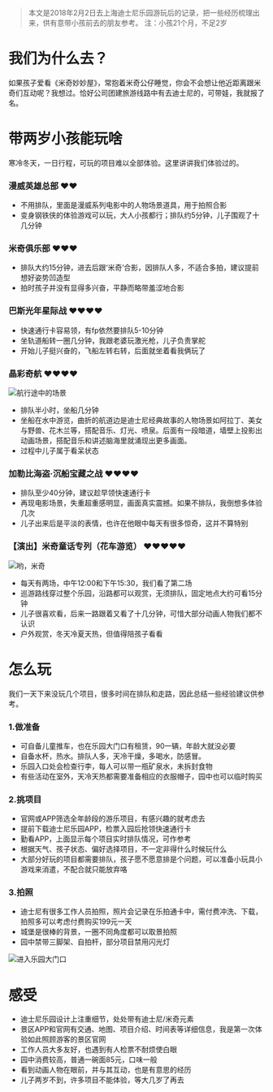 >本文是2018年2月2日去上海迪士尼乐园游玩后的记录，把一些经历梳理出来，供有意带小孩前去的朋友参考。
>注：小孩21个月，不足2岁

# 我们为什么去？

如果孩子爱看《米奇妙妙屋》，常抱着米奇公仔睡觉，你会不会想让他近距离跟米奇们互动呢？我想过。恰好公司团建旅游线路中有去迪士尼的，可带娃，我就报了名。

# 带两岁小孩能玩啥
寒冷冬天，一日行程，可玩的项目难以全部体验。这里讲讲我们体验过的。

### 漫威英雄总部 ❤❤
- 不用排队，里面是漫威系列电影中的人物场景道具，用于拍照合影
- 变身钢铁侠的体验游戏可以玩，大人小孩都行；排队约5分钟，儿子围观了十几分钟

### 米奇俱乐部  ❤❤❤
- 排队大约15分钟，进去后跟‘米奇’合影，因排队人多，不适合多拍，建议提前想好姿势凹造型
- 拍时孩子并没有显得多兴奋，平静而略带羞涩地合影

### 巴斯光年星际战 ❤❤❤❤
- 快速通行卡容易领，有fp依然要排队5-10分钟
- 坐轨道船转一圈几分钟，我跟老婆玩激光枪，儿子负责掌舵
- 开始儿子挺兴奋的，飞船左转右转，后面就坐着看我俩玩了

### 晶彩奇航 ❤❤❤❤
![航行途中的场景](http://upload-images.jianshu.io/upload_images/18322-ffab4b6f8d6dcf77.jpg?imageMogr2/auto-orient/strip%7CimageView2/2/w/1240)
- 排队半小时，坐船几分钟
- 坐船在水中游览，曲折的航道边是迪士尼经典故事的人物场景如阿拉丁、美女与野兽、花木兰等，搭配音乐、灯光、喷泉。后面有一段暗道，墙壁上投影出动画场景，搭配音乐和讲述脑海里就涌现出更多画面。
- 过程中儿子属于看呆状态

### 加勒比海盗·沉船宝藏之战 ❤❤❤❤
- 排队至少40分钟，建议趁早领快速通行卡
- 再现电影场景，失重超重感明显，画面真实震撼。如果不排队，我倒想多体验几次
- 儿子出来后是平淡的表情，也许在他眼中每天有很多惊奇，这并不算特别

### 【演出】米奇童话专列（花车游览） ❤❤❤❤❤
![哟，米奇](http://upload-images.jianshu.io/upload_images/18322-df166f2e6b1e5638.jpg?imageMogr2/auto-orient/strip%7CimageView2/2/w/1240)
- 每天有两场，中午12:00和下午15:30，我们看了第二场
- 巡游路线穿过整个乐园，沿路都可以观赏，无须排队，固定地点大约可看15分钟
- 儿子很喜欢看，后来一路跟着又看了十几分钟，可惜大部分动画人物我们都不认识
- 户外观赏，冬天冷夏天热，但值得陪孩子看看

# 怎么玩
我们一天下来没玩几个项目，很多时间在排队和走路，因此总结一些经验建议供参考。
### 1.做准备
- 可自备儿童推车，也在乐园大门口有租赁，90一辆，年龄大就没必要
- 自备水杯，热水。排队人多，天冷干燥，多喝水，防感冒。
- 乐园入口处会检查行李，每人可以带一瓶矿泉水，未拆封食物
- 有些活动在室外，天冷天热都需要准备相应的衣服帽子，园中也可以临时购买

### 2.挑项目
- 官网或APP筛选全年龄段的游乐项目，有感兴趣的就考虑去
- 提前下载迪士尼乐园APP，检票入园后抢领快速通行卡
- 勤看APP，上面显示每个项目实时排队情况，可作参考
- 根据天气、孩子状态、偏好选择项目，不一定非得什么时候玩什么
- 大部分好玩的项目都需要排队，孩子愿不愿意排是个问题，可以准备小玩具小游戏来消遣，不配合就只能放弃咯

### 3.拍照
- 迪士尼有很多工作人员拍照，照片会记录在乐拍通卡中，需付费冲洗、下载，拍照多可以考虑付费购买199元一天
- 城堡是很棒的背景，一圈不同角度都可以取景拍照
- 园中禁带三脚架、自拍杆，部分项目禁用闪光灯

![进入乐园大门口](http://upload-images.jianshu.io/upload_images/18322-dfd8a3b81b69954d.jpg?imageMogr2/auto-orient/strip%7CimageView2/2/w/1240)
# 感受
- 迪士尼乐园设计上注重细节，处处带有迪士尼/米奇元素
- 景区APP和官网有交通、地图、项目介绍、时间表等详细信息，我是第一次体验如此照顾游客的景区官网
- 工作人员大多友好，也遇到有人检票不耐烦使白眼
- 园中消费较高，普通一碗面85元，口味一般
- 看到动画人物在眼前，并与其互动，也是有意思的经历
- 儿子两岁不到，许多项目不能体验，等大几岁了再去
